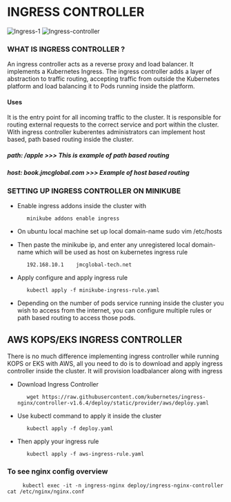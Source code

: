 # INGRESS CONTROLLER 

![Ingress-1](https://user-images.githubusercontent.com/101070055/236702320-57df7257-71bd-464c-b6dc-b0744b45d8ac.png)                        ![Ingress-controller](https://user-images.githubusercontent.com/101070055/236702374-906021fd-ad8a-4840-99dc-2c39097a2f9d.png)
   
### WHAT IS INGRESS CONTROLLER ?

An ingress controller acts as a reverse proxy and load balancer. 
It implements a Kubernetes Ingress. The ingress controller adds a layer of abstraction to traffic routing, 
accepting traffic from outside the Kubernetes platform and load balancing it to Pods running inside the platform.

#### Uses

It is the entry point for all incoming traffic to the cluster. 
It is responsible for routing external requests to the correct service and port within the cluster.
With ingress controller kuberentes administrators can implement host based, path based routing inside the cluster.
##### path: /apple       >>> This is example of path based routing
##### host: book.jmcglobal.com    >>> Example of host based routing

### SETTING UP INGRESS CONTROLLER ON MINIKUBE

- Enable ingress addons inside the cluster with 

         minikube addons enable ingress
         
- On ubuntu local machine set up local domain-name
         sudo vim /etc/hosts
- Then paste the minikube ip, and enter any unregistered local domain-name which will be used as host on kubernetes ingress rule

         192.168.10.1    jmcglobal-tech.net

- Apply configure and apply ingress rule 

         kubectl apply -f minikube-ingress-rule.yaml
         
- Depending on the number of pods service running inside the cluster you wish to access from the internet, you can configure multiple rules or path based routing to access those pods.

## AWS KOPS/EKS INGRESS CONTROLLER

There is no much difference implementing ingress controller while running KOPS or EKS with AWS, all you need to do is to download and apply ingress controller inside the cluster. It will provision loadbalancer along with ingress 

- Download Ingress Controller

         wget https://raw.githubusercontent.com/kubernetes/ingress-nginx/controller-v1.6.4/deploy/static/provider/aws/deploy.yaml

- Use kubectl command to apply it inside the cluster

         kubectl apply -f deploy.yaml

- Then apply your ingress rule

         kubectl apply -f aws-ingress-rule.yaml
         
### To see nginx config overview

         kubectl exec -it -n ingress-nginx deploy/ingress-nginx-controller cat /etc/nginx/nginx.conf
       
